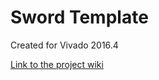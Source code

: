# Sword Template <!-- Replace this line with the project name -->
Created for Vivado 2016.4

[Link to the project wiki](https://reference.digilentinc.com/doku.php)

